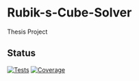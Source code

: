 # Rubik-s-Cube-Solver
Thesis Project

## Status

[![Tests](https://img.shields.io/github/actions/workflow/status/ogi02/Rubik-s-Cube-Solver/pytest.yml?branch=main)](https://github.com/ogi02/Rubik-s-Cube-Solver/actions)
[![Coverage](https://codecov.io/gh/ogi02/Rubik-s-Cube-Solver/branch/main/graph/badge.svg)](https://codecov.io/gh/ogi02/Rubik-s-Cube-Solver)
